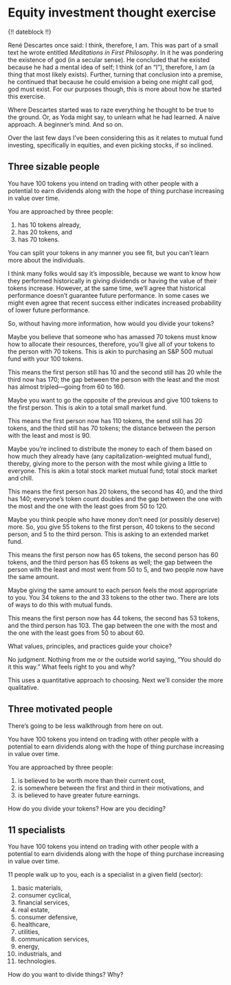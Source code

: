 # Equity investment thought exercise

{!! dateblock !!}

René Descartes once said: I think, therefore, I am. This was part of a small text he wrote entitled *Meditations in First Philosophy*. In it he was pondering the existence of god (in a secular sense). He concluded that he existed because he had a mental idea of self; I think (of an “I”), therefore, I am (a thing that most likely exists). Further, turning that conclusion into a premise, he continued that because he could envision a being one might call god, god must exist. For our purposes though, this is more about how he started this exercise.

Where Descartes started was to raze everything he thought to be true to the ground. Or, as Yoda might say, to unlearn what he had learned. A naive approach. A beginner’s mind. And so on.

Over the last few days I’ve been considering this as it relates to mutual fund investing, specifically in equities, and even picking stocks, if so inclined.

## Three sizable people

You have 100 tokens you intend on trading with other people with a potential to earn dividends along with the hope of thing purchase increasing in value over time.

You are approached by three people:

1. has 10 tokens already,
2. has 20 tokens, and
3. has 70 tokens.

You can split your tokens in any manner you see fit, but you can’t learn more about the individuals.

I think many folks would say it’s impossible, because we want to know how they performed historically in giving dividends or having the value of their tokens increase. However, at the same time, we’ll agree that historical performance doesn’t guarantee future performance. In some cases we might even agree that recent success either indicates increased probability of lower future performance.

So, without having more information, how would you divide your tokens?

Maybe you believe that someone who has amassed 70 tokens must know how to allocate their resources, therefore, you’ll give all of your tokens to the person with 70 tokens. This is akin to purchasing an S&P 500 mutual fund with your 100 tokens.

This means the first person still has 10 and the second still has 20 while the third now has 170; the gap between the person with the least and the most has almost tripled—going from 60 to 160.

Maybe you want to go the opposite of the previous and give 100 tokens to the first person. This is akin to a total small market fund.

This means the first person now has 110 tokens, the send still has  20 tokens, and the third still has  70 tokens; the distance between the person with the least and most is 90.

Maybe you’re inclined to distribute the money to each of them based on how much they already have (any capitalization-weighted mutual fund), thereby, giving more to the person with the most while giving a little to everyone. This is akin a total stock market mutual fund; total stock market and chill.

This means the first person has 20 tokens, the second has 40, and the third has 140; everyone’s token count doubles and the gap between the one with the most and the one with the least goes from 50 to 120.

Maybe you think people who have money don’t need (or possibly deserve) more. So, you give 55 tokens to the first person, 40 tokens to the second person, and 5 to the third person. This is asking to an extended market fund.

This means the first person now has 65 tokens, the second person has 60 tokens, and the third person has 65 tokens as well; the gap between the person with the least and most went from 50 to 5, and two people now have the same amount.

Maybe giving the same amount to each person feels the most appropriate to you. You 34 tokens to the and 33 tokens to the other two. There are lots of ways to do this with mutual funds.

This means the first person now has 44 tokens, the second has 53 tokens, and the third person has 103. The gap between the one with the most and the one with the least goes from 50 to about 60.

What values, principles, and practices guide your choice?

No judgment. Nothing from me or the outside world saying, “You should do it this way.” What feels right to you and why?

This uses a quantitative approach to choosing. Next we’ll consider the more qualitative.

## Three motivated people

There’s going to be less walkthrough from here on out. 

You have 100 tokens you intend on trading with other people with a potential to earn dividends along with the hope of thing purchase increasing in value over time.

You are approached by three people:

1. is believed to be worth more than their current cost,
2. is somewhere between the first and third in their motivations, and
3. is believed to have greater future earnings.

How do you divide your tokens? How are you deciding?

## 11 specialists 

You have 100 tokens you intend on trading with other people with a potential to earn dividends along with the hope of thing purchase increasing in value over time.

11 people walk up to you, each is a specialist in a given field (sector):

1. basic materials,
2. consumer cyclical,
3. financial services,
4. real estate,
5. consumer defensive,
6. healthcare,
7. utilities,
8. communication services,
9. energy,
10. industrials, and
11. technologies.

How do you want to divide things? Why?


